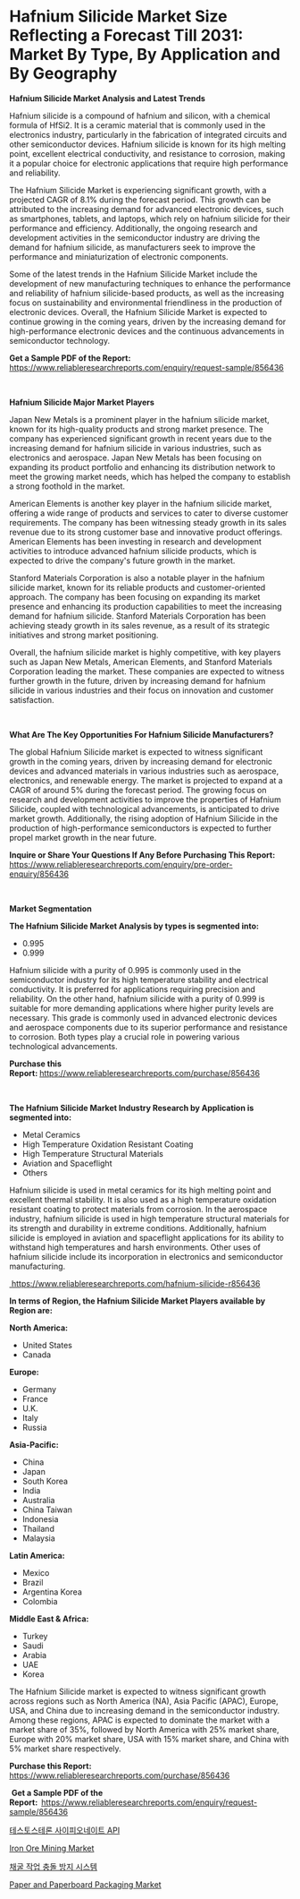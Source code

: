 <p><h1>Hafnium Silicide Market Size Reflecting a Forecast Till 2031: Market By Type, By Application and By Geography</h1></p><p><strong>Hafnium Silicide Market Analysis and Latest Trends</strong></p>
<p><p>Hafnium silicide is a compound of hafnium and silicon, with a chemical formula of HfSi2. It is a ceramic material that is commonly used in the electronics industry, particularly in the fabrication of integrated circuits and other semiconductor devices. Hafnium silicide is known for its high melting point, excellent electrical conductivity, and resistance to corrosion, making it a popular choice for electronic applications that require high performance and reliability.</p><p>The Hafnium Silicide Market is experiencing significant growth, with a projected CAGR of 8.1% during the forecast period. This growth can be attributed to the increasing demand for advanced electronic devices, such as smartphones, tablets, and laptops, which rely on hafnium silicide for their performance and efficiency. Additionally, the ongoing research and development activities in the semiconductor industry are driving the demand for hafnium silicide, as manufacturers seek to improve the performance and miniaturization of electronic components.</p><p>Some of the latest trends in the Hafnium Silicide Market include the development of new manufacturing techniques to enhance the performance and reliability of hafnium silicide-based products, as well as the increasing focus on sustainability and environmental friendliness in the production of electronic devices. Overall, the Hafnium Silicide Market is expected to continue growing in the coming years, driven by the increasing demand for high-performance electronic devices and the continuous advancements in semiconductor technology.</p></p>
<p><strong>Get a Sample PDF of the Report:&nbsp;</strong> <a href="https://www.reliableresearchreports.com/enquiry/request-sample/856436">https://www.reliableresearchreports.com/enquiry/request-sample/856436</a></p>
<p>&nbsp;</p>
<p><strong>Hafnium Silicide Major Market Players</strong></p>
<p><p>Japan New Metals is a prominent player in the hafnium silicide market, known for its high-quality products and strong market presence. The company has experienced significant growth in recent years due to the increasing demand for hafnium silicide in various industries, such as electronics and aerospace. Japan New Metals has been focusing on expanding its product portfolio and enhancing its distribution network to meet the growing market needs, which has helped the company to establish a strong foothold in the market.</p><p>American Elements is another key player in the hafnium silicide market, offering a wide range of products and services to cater to diverse customer requirements. The company has been witnessing steady growth in its sales revenue due to its strong customer base and innovative product offerings. American Elements has been investing in research and development activities to introduce advanced hafnium silicide products, which is expected to drive the company's future growth in the market.</p><p>Stanford Materials Corporation is also a notable player in the hafnium silicide market, known for its reliable products and customer-oriented approach. The company has been focusing on expanding its market presence and enhancing its production capabilities to meet the increasing demand for hafnium silicide. Stanford Materials Corporation has been achieving steady growth in its sales revenue, as a result of its strategic initiatives and strong market positioning.</p><p>Overall, the hafnium silicide market is highly competitive, with key players such as Japan New Metals, American Elements, and Stanford Materials Corporation leading the market. These companies are expected to witness further growth in the future, driven by increasing demand for hafnium silicide in various industries and their focus on innovation and customer satisfaction.</p></p>
<p>&nbsp;</p>
<p><strong>What Are The Key Opportunities For Hafnium Silicide Manufacturers?</strong></p>
<p><p>The global Hafnium Silicide market is expected to witness significant growth in the coming years, driven by increasing demand for electronic devices and advanced materials in various industries such as aerospace, electronics, and renewable energy. The market is projected to expand at a CAGR of around 5% during the forecast period. The growing focus on research and development activities to improve the properties of Hafnium Silicide, coupled with technological advancements, is anticipated to drive market growth. Additionally, the rising adoption of Hafnium Silicide in the production of high-performance semiconductors is expected to further propel market growth in the near future.</p></p>
<p><strong>Inquire or Share Your Questions If Any Before Purchasing This Report:</strong> <a href="https://www.reliableresearchreports.com/enquiry/pre-order-enquiry/856436">https://www.reliableresearchreports.com/enquiry/pre-order-enquiry/856436</a></p>
<p>&nbsp;</p>
<p><strong>Market Segmentation</strong></p>
<p><strong>The Hafnium Silicide Market Analysis by types is segmented into:</strong></p>
<p><ul><li>0.995</li><li>0.999</li></ul></p>
<p><p>Hafnium silicide with a purity of 0.995 is commonly used in the semiconductor industry for its high temperature stability and electrical conductivity. It is preferred for applications requiring precision and reliability. On the other hand, hafnium silicide with a purity of 0.999 is suitable for more demanding applications where higher purity levels are necessary. This grade is commonly used in advanced electronic devices and aerospace components due to its superior performance and resistance to corrosion. Both types play a crucial role in powering various technological advancements.</p></p>
<p><strong>Purchase this Report:&nbsp;</strong><a href="https://www.reliableresearchreports.com/purchase/856436">https://www.reliableresearchreports.com/purchase/856436</a></p>
<p>&nbsp;</p>
<p><strong>The Hafnium Silicide Market Industry Research by Application is segmented into:</strong></p>
<p><ul><li>Metal Ceramics</li><li>High Temperature Oxidation Resistant Coating</li><li>High Temperature Structural Materials</li><li>Aviation and Spaceflight</li><li>Others</li></ul></p>
<p><p>Hafnium silicide is used in metal ceramics for its high melting point and excellent thermal stability. It is also used as a high temperature oxidation resistant coating to protect materials from corrosion. In the aerospace industry, hafnium silicide is used in high temperature structural materials for its strength and durability in extreme conditions. Additionally, hafnium silicide is employed in aviation and spaceflight applications for its ability to withstand high temperatures and harsh environments. Other uses of hafnium silicide include its incorporation in electronics and semiconductor manufacturing.</p></p>
<p><a href="https://www.reliableresearchreports.com/hafnium-silicide-r856436">&nbsp;https://www.reliableresearchreports.com/hafnium-silicide-r856436</a></p>
<p><strong>In terms of Region, the Hafnium Silicide Market Players available by Region are:</strong></p>
<p>
    <p> <strong> North America: </strong>
        <ul>
            <li>United States</li>
            <li>Canada</li>
        </ul>
        </p> 
    <p> <strong> Europe: </strong>
        <ul>
            <li>Germany</li>
            <li>France</li>
            <li>U.K.</li>
            <li>Italy</li>
            <li>Russia</li>
        </ul>
        </p> 
    <p> <strong> Asia-Pacific: </strong>
        <ul>
            <li>China</li>
            <li>Japan</li>
            <li>South Korea</li>
            <li>India</li>
            <li>Australia</li>
            <li>China Taiwan</li>
            <li>Indonesia</li>
            <li>Thailand</li>
            <li>Malaysia</li>
        </ul>
        </p> 
    <p> <strong> Latin America: </strong>
        <ul>
            <li>Mexico</li>
            <li>Brazil</li>
            <li>Argentina Korea</li>
            <li>Colombia</li>
        </ul>
        </p> 
    <p> <strong> Middle East & Africa: </strong>
        <ul>
            <li>Turkey</li>
            <li>Saudi</li>
            <li>Arabia</li>
            <li>UAE</li>
            <li>Korea</li>
        </ul>
    </p>
    </p>
<p><p>The Hafnium Silicide market is expected to witness significant growth across regions such as North America (NA), Asia Pacific (APAC), Europe, USA, and China due to increasing demand in the semiconductor industry. Among these regions, APAC is expected to dominate the market with a market share of 35%, followed by North America with 25% market share, Europe with 20% market share, USA with 15% market share, and China with 5% market share respectively.</p></p>
<p><strong>Purchase this Report: </strong><a href="https://www.reliableresearchreports.com/purchase/856436">https://www.reliableresearchreports.com/purchase/856436</a></p>
<p>&nbsp;<strong>Get a Sample PDF of the Report:&nbsp;&nbsp;</strong><a href="https://www.reliableresearchreports.com/enquiry/request-sample/856436">https://www.reliableresearchreports.com/enquiry/request-sample/856436</a></p>
<p><strong></strong></p>
<p><p><a href="https://github.com/victorsharp87978/Market-Research-Report-List-1/blob/main/2620083118311.md">테스토스테론 사이피오네이트 API</a></p><p><a href="https://github.com/Hazelklievgspy6vdcsmu106w/Market-Research-Report-List-3/blob/main/iron-ore-mining-market.md">Iron Ore Mining Market</a></p><p><a href="https://github.com/hasanrajibul387/Market-Research-Report-List-1/blob/main/4730860118312.md">채굴 작업 충돌 방지 시스템</a></p><p><a href="https://github.com/LiamDavis60/Market-Research-Report-List-1/blob/main/paper-and-paperboard-packaging-market.md">Paper and Paperboard Packaging Market</a></p></p>